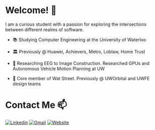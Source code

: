 <!--
**ReshiAdavan/ReshiAdavan** is a ✨ _special_ ✨ repository because its `README.md` (this file) appears on your GitHub profile.

Here are some ideas to get you started:

- 🔭 I’m currently working on ...
- 🌱 I’m currently learning ...
- 👯 I’m looking to collaborate on ...
- 🤔 I’m looking for help with ...
- 💬 Ask me about ...
- 📫 How to reach me: ...
- 😄 Pronouns: ...
- ⚡ Fun fact: ...
-->

# Welcome! 👋

<!-- <img src="https://github.com/ReshiAdavan/ReshiAdavan/blob/master/imgs/ReshiBanner.PNG" width="1000" height="275"/> -->

I am a curious student with a passion for exploring the intersections between different realms of software.

- 📚 Studying Computer Engineering at the University of Waterloo

- 🏛️ Previously @ Huawei, Achievers, Metro, Loblaw, Home Trust

- 🧪 Researching EEG to Image Construction. Researched GPUs and Autonomous Vehicle Motion Planning at UW

- 🔭 Core member of Wat Street. Previously @ UWOrbital and UWFE design teams

<!--
- 🌱 Exploring machine learning (CV & NLP) and distributed systems. Curious about graphics, GPUs, and compilers

- 🎯 Avid competitive soccer/basketball/volleyball player. Interested in cars, reading books, fitness, and hiking

- 💼 Seeking **Internships**, **Contract Work**, and **Research Positions**
-->

<!--
[![Top Langs](https://github-readme-stats.vercel.app/api/top-langs/?username=ReshiAdavan&layout=compact&theme=apprentice&langs_count=8&custom_title=My%20Languages&hide=C,Pascal,jupyter%20notebook,html,css&card_width=380&card_height=300)](https://github.com/anuraghazra/github-readme-stats)
[![Stats](https://github-readme-stats.vercel.app/api?username=ReshiAdavan&layout=compact&theme=apprentice&show_icons=true&count_private=true&card_width=380)](https://github.com/anuraghazra/github-readme-stats)
<img src="https://media.giphy.com/media/dWesBcTLavkZuG35MI/giphy.gif" width="410" height="165" />
-->

# Contact Me 📫

[![Linkedin](https://img.shields.io/badge/LinkedIn-0077B5?style=for-the-badge&logo=linkedin&logoColor=white)](https://www.linkedin.com/in/reshiadavan/)
[![Gmail](https://img.shields.io/badge/Gmail-D14836?style=for-the-badge&logo=gmail&logoColor=white)](mailto:reshiadavan27@gmail.com)
[![Website](https://img.shields.io/badge/Website-7B42BC?style=for-the-badge&logo=Firefox-Browser&logoColor=white)](https://reshiadavan.me)

<!-- [![GitHub](https://img.shields.io/badge/GitHub-100000?style=for-the-badge&logo=github&logoColor=white)](https://github.com/ReshiAdavan/ReshiAdavan) -->
<!-- [![Resume](https://img.shields.io/badge/Resume-%23E01F3D.svg?&style=for-the-badge&logoColor=white)](https://...) -->
